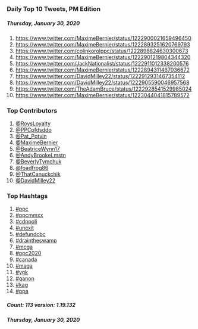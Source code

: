 ### Daily Top 10 Tweets, PM Edition
##### Thursday, January 30, 2020
 1) https://www.twitter.com/MaximeBernier/status/1222900021659496450
 2) https://www.twitter.com/MaximeBernier/status/1222893251620769793
 3) https://www.twitter.com/colinkorolppc/status/1222898824630300673
 4) https://www.twitter.com/MaximeBernier/status/1222901219804344320
 5) https://www.twitter.com/JackNationalist/status/1222911012338200576
 6) https://www.twitter.com/MaximeBernier/status/1222894311467036672
 7) https://www.twitter.com/DavidMilley22/status/1222912931467354112
 8) https://www.twitter.com/DavidMilley22/status/1222905590046957568
 9) https://www.twitter.com/TheAdamBruce/status/1222928541529985024
10) https://www.twitter.com/MaximeBernier/status/1223044041815789572

### Top Contributors
  1) [@RoysLoyalty](https://www.twitter.com/RoysLoyalty)
  2) [@PPCpfdsddo](https://www.twitter.com/PPCpfdsddo)
  3) [@Pat_Potvin](https://www.twitter.com/Pat_Potvin)
  4) [@MaximeBernier](https://www.twitter.com/MaximeBernier)
  5) [@BeatriceWynn17](https://www.twitter.com/BeatriceWynn17)
  6) [@AndyBrookeLmstn](https://www.twitter.com/AndyBrookeLmstn)
  7) [@BeverlyTymchuk](https://www.twitter.com/BeverlyTymchuk)
  8) [@foadfrog86](https://www.twitter.com/foadfrog86)
  9) [@ThatCanuckchik](https://www.twitter.com/ThatCanuckchik)
 10) [@DavidMilley22](https://www.twitter.com/DavidMilley22)



### Top Hashtags

  1) [#ppc](https://www.twitter.com/hashtag/ppc)
  2) [#ppcmmxx](https://www.twitter.com/hashtag/ppcmmxx)
  3) [#cdnpoli](https://www.twitter.com/hashtag/cdnpoli)
  4) [#unexit](https://www.twitter.com/hashtag/unexit)
  5) [#defundcbc](https://www.twitter.com/hashtag/defundcbc)
  6) [#draintheswamp](https://www.twitter.com/hashtag/draintheswamp)
  7) [#mcga](https://www.twitter.com/hashtag/mcga)
  8) [#ppc2020](https://www.twitter.com/hashtag/ppc2020)
  9) [#canada](https://www.twitter.com/hashtag/canada)
 10) [#maga](https://www.twitter.com/hashtag/maga)
 11) [#ygk](https://www.twitter.com/hashtag/ygk)
 12) [#qanon](https://www.twitter.com/hashtag/qanon)
 13) [#kag](https://www.twitter.com/hashtag/kag)
 14) [#ppa](https://www.twitter.com/hashtag/ppa)

##### Count: 113	version: 1.19.132
##### Thursday, January 30, 2020

